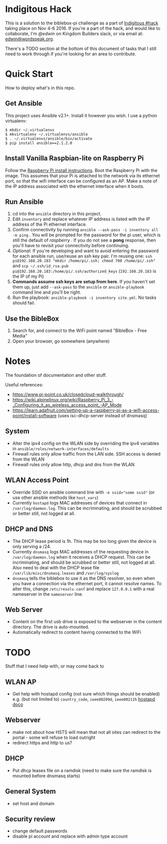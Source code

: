 # Indigitous Hack

This is a solution to the biblebox-pi challenge as a part of [Indigitous #hack](https://indigitous.org/hack/challenges/bibleboxpi/) taking place on Nov 4-6 2016. If you're a part of the hack, and would like to collaborate, I'm _@edwin_ on Kingdom Builders slack, or via email at: edwin@wordspeak.org.

There's a TODO section at the bottom of this document of tasks that I still need to work through if you're looking for an area to contribute.

# Quick Start

How to deploy what's in this repo.

## Get Ansible

This project uses Ansible v2.1+. Install it however you wish. I use a python virtualenv:

```
$ mkdir ~/.virtualenvs
$ mkvirtualenv ~/.virtualenvs/ansible
$ . ~/.virtualenvs/ansible/bin/activate
$ pip install ansible==2.1.2.0
```

## Install Vanilla Raspbian-lite on Raspberry Pi

Follow the [Raspberry Pi install instructions](https://www.raspberrypi.org/documentation/installation/installing-images/). Boot the Raspberry Pi with the image. This assumes that your Pi is attached to the network via its ethernet port, so that the wifi interface can be configured as an AP. Make a note of the IP address associated with the ethernet interface when it boots.

## Run Ansible

1. cd into the `ansible` directory in this project.
1. Edit `inventory` and replace whatever IP address is listed with the IP address of the Pi ethernet interface.
1. Confirm connectivity by running `ansible --ask-pass -i inventory all -m ping` . You will be prompted for the password for the pi user, which is still the default of _raspberry_ . If you do not see a **pong** response, then you'll have to revisit your connectivity before continuing.
1. _Optional_: If you're developing and want to avoid entering the password for each ansible run, use/reuse an ssh key pair. I'm reusing one: `ssh pi@192.168.20.183 "mkdir /home/pi/.ssh; chmod 700 /home/pi/.ssh"` and `scp ~/.ssh/id_rsa.pub pi@192.168.20.183:/home/pi/.ssh/authorized_keys` (`192.168.20.183` is the IP of my Pi)
1. **Commands assume ssh keys are setup from here**. If you haven't set them up, just add `--ask-pass` to the `ansible` or `ansible-playbook` command line and you'll be right.
1. Run the playbook: `ansible-playbook -i inventory site.yml`. No tasks should fail.

## Use the BibleBox

1. Search for, and connect to the WiFi point named "BibleBox - Free Media"
1. Open your browser, go somewhere (anywhere)

# Notes

The foundation of documentation and other stuff.

Useful references:

* https://www.pi-point.co.uk/closedcloud-walkthrough/
* https://wiki.alpinelinux.org/wiki/Raspberry_Pi_3_-_Configuring_it_as_wireless_access_point_-AP_Mode
* https://learn.adafruit.com/setting-up-a-raspberry-pi-as-a-wifi-access-point/install-software (uses isc-dhcp-server instead of dnsmasq)

## System

* Alter the ipv4 config on the WLAN side by overriding the ipv4 variables in `ansible/roles/network-interfaces/defaults`
* Firewall rules only allow traffic from the LAN side. SSH access is denied from the WLAN
* Firewall rules only allow http, dhcp and dns from the WLAN

## WLAN Access Point

* Override SSID on ansible command line with `-e ssid="some ssid"` (or use other ansible methods like `host_vars`)
* Currently `hostapd` logs MAC addresses of devices that connect in `/var/log/daemon.log`. This can be incriminating, and should be scrubbed or better still, not logged at all.

## DHCP and DNS

* The DHCP lease period is 1h. This may be too long given the device is only serving a /24.
* Currently `dnsmasq` logs MAC addresses of the requesting device in `/var/log/daemon.log` when it receives a DHCP request. This can be incriminating, and should be scrubbed or better still, not logged at all. Also need to deal with the DHCP lease file `/var/lib/misc/dnsmasq.leases` and `/var/log/syslog`
* `dnsmasq` tells the biblebox to use it as the DNS resolver, so even when you have a connection via the ethernet port, it cannot resolve names. To alter this, change `/etc/resolv.conf` and replace `127.0.0.1` with a real nameserver in the `nameserver` line.

## Web Server

* Content on the first usb drive is exposed to the webserver in the content directory. The drive is auto-mounted.
* Automatically redirect to content having connected to the WiFi

# TODO

Stuff that I need help with, or may come back to

## WLAN AP

* Get help with hostapd config (not sure which things should be enabled) e.g. (but not limited to) `country_code`, `ieee80209d`, `ieee80211h` [hostapd doco](https://wireless.wiki.kernel.org/en/users/Documentation/hostapd)

## Webserver

* make not about how HSTS will mean that not all sites can redirect to the portal - some will refuse to load outright
* redirect https and http to us?

## DHCP

* Put dhcp leases file on a ramdisk (need to make sure the ramdisk is mounted before dnsmasq starts)

## General System

* set host and domain

## Security review

* change default passwords
* disable pi account and replace with admin type account
